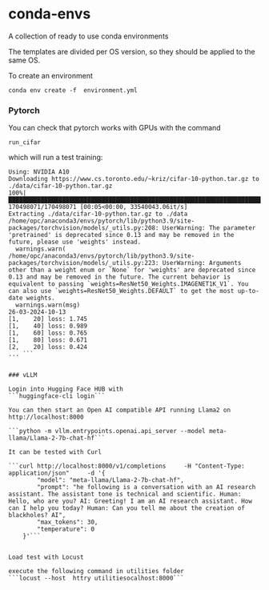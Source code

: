 # conda-envs
A collection of ready to use conda environments

The templates are divided per OS version, so they should be applied to the same OS.

To create an environment

```conda env create -f  environment.yml```




### Pytorch ###

You can check that pytorch works with GPUs with the command

```run_cifar```

which will run a test training:

```Using pytorch version: 2.2.1+cu121
Using: NVIDIA A10
Downloading https://www.cs.toronto.edu/~kriz/cifar-10-python.tar.gz to ./data/cifar-10-python.tar.gz
100%|███████████████████████████████████████████████████████████████████████████████████████| 170498071/170498071 [00:05<00:00, 33540043.06it/s]
Extracting ./data/cifar-10-python.tar.gz to ./data
/home/opc/anaconda3/envs/pytorch/lib/python3.9/site-packages/torchvision/models/_utils.py:208: UserWarning: The parameter 'pretrained' is deprecated since 0.13 and may be removed in the future, please use 'weights' instead.
  warnings.warn(
/home/opc/anaconda3/envs/pytorch/lib/python3.9/site-packages/torchvision/models/_utils.py:223: UserWarning: Arguments other than a weight enum or `None` for 'weights' are deprecated since 0.13 and may be removed in the future. The current behavior is equivalent to passing `weights=ResNet50_Weights.IMAGENET1K_V1`. You can also use `weights=ResNet50_Weights.DEFAULT` to get the most up-to-date weights.
  warnings.warn(msg)
26-03-2024-10-13
[1,    20] loss: 1.745
[1,    40] loss: 0.989
[1,    60] loss: 0.765
[1,    80] loss: 0.671
[2,    20] loss: 0.424
... ```


### vLLM

Login into Hugging Face HUB with
```huggingface-cli login```

You can then start an Open AI compatible API running Llama2 on http://localhost:8000

```python -m vllm.entrypoints.openai.api_server --model meta-llama/Llama-2-7b-chat-hf```

It can be tested with Curl 

```curl http://localhost:8000/v1/completions     -H "Content-Type: application/json"     -d '{
        "model": "meta-llama/Llama-2-7b-chat-hf",
        "prompt": "he following is a conversation with an AI research assistant. The assistant tone is technical and scientific. Human: Hello, who are you? AI: Greeting! I am an AI research assistant. How can I help you today? Human: Can you tell me about the creation of blackholes? AI",
        "max_tokens": 30,
        "temperature": 0
    }'```


Load test with Locust

execute the following command in utilities folder
```locust --host  httry utilitiesocalhost:8000```


